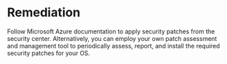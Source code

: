 # Remediation

Follow Microsoft Azure documentation to apply security patches from the security center. Alternatively, you can employ your own patch assessment and management tool to periodically assess, report, and install the required security patches for your OS.
